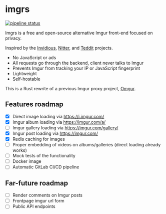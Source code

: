 # imgrs

[![pipeline status](https://git.geraldwu.com/gerald/omgur/badges/master/pipeline.svg)](https://git.geraldwu.com/gerald/omgur/-/commits/master) 

Imgrs is a free and open-source alternative Imgur front-end focused on privacy.

Inspired by the [Invidious](https://github.com/iv-org/invidious), [Nitter](https://github.com/zedeus/nitter), and [Teddit](https://github.com/teddit-net/teddit) projects.

- No JavaScript or ads
- All requests go through the backend, client never talks to Imgur
- Prevents Imgur from tracking your IP or JavaScript fingerprint
- Lightweight
- Self-hostable

This is a Rust rewrite of a previous Imgur proxy project, [Omgur](https://git.geraldwu.com/gerald/omgur).

## Features roadmap

- [x] Direct image loading via https://i.imgur.com/
- [x] Imgur album loading via https://imgur.com/a/
- [ ] Imgur gallery loading via https://imgur.com/gallery/
- [x] Imgur post loading via https://imgur.com/
- [x] Redis caching for images
- [ ] Proper embedding of videos on albums/galleries (direct loading already works)
- [ ] Mock tests of the functionality
- [ ] Docker image
- [ ] Automatic GitLab CI/CD pipeline

## Far-future roadmap

- [ ] Render comments on Imgur posts
- [ ] Frontpage imgur url form
- [ ] Public API endpoints
